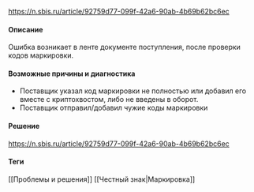 https://n.sbis.ru/article/92759d77-099f-42a6-90ab-4b69b62bc6ec
#### Описание
Ошибка возникает в ленте документе поступления, после проверки кодов маркировки.
#### Возможные причины и диагностика
- Поставщик указал код маркировки не полностью или добавил его вместе с криптохвостом, либо не введены в оборот.
- Поставщик отправил/добавил чужие коды маркировки 

#### Решение
https://n.sbis.ru/article/92759d77-099f-42a6-90ab-4b69b62bc6ec

#### Теги
[[Проблемы и решения]]
[[Честный знак|Маркировка]]
